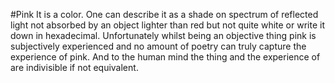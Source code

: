#Pink It is a color. One can describe it as a shade on spectrum of reflected light not absorbed by an object lighter than red but not quite white or write it down in hexadecimal. Unfortunately whilst being an objective thing pink is subjectively experienced and no amount of poetry can truly capture the experience of pink. And to the human mind the thing and the experience of are indivisible if not equivalent. 